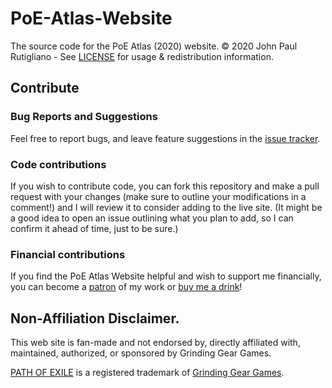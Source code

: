 # PoE-Atlas-Website
The source code for the PoE Atlas (2020) website. © 2020 John Paul Rutigliano - See [LICENSE](./LICENSE) for usage & redistribution information.

## Contribute
### Bug Reports and Suggestions
Feel free to report bugs, and leave feature suggestions in the [issue tracker](https://github.com/John-Paul-R/PoE-Atlas-Website/issues).

### Code contributions
If you wish to contribute code, you can fork this repository and make a pull request with your changes (make sure to outline your modifications in a comment!) and I will review it to consider adding to the live site. (It might be a good idea to open an issue outlining what you plan to add, so I can confirm it ahead of time, just to be sure.)

### Financial contributions
If you find the PoE Atlas Website helpful and wish to support me financially, you can become a [patron](https://patreon.com/jpcode) of my work or [buy me a drink](https://ko-fi.com/johnpaul)!

## Non-Affiliation Disclaimer.
This web site is fan-made and not endorsed by, directly affiliated with, maintained, authorized, or sponsored by Grinding Gear Games.

[PATH OF EXILE](https://www.pathofexile.com/) is a registered trademark of [Grinding Gear Games](https://www.grindinggear.com/).
